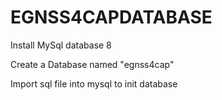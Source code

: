 # EGNSS4CAPDATABASE

Install MySql database 8

Create a Database named "egnss4cap"

Import sql file into mysql to init database
